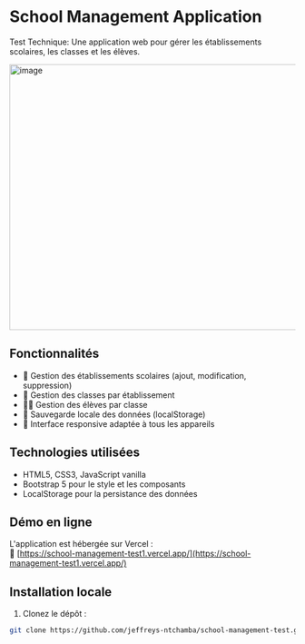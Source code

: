 # School Management Application
Test Technique:
Une application web pour gérer les établissements scolaires, les classes et les élèves.

<img width="1277" height="468" alt="image" src="https://github.com/user-attachments/assets/5ebd23cc-1fe7-44e1-ac8d-6b2b6de1be43" />

## Fonctionnalités

- 🏫 Gestion des établissements scolaires (ajout, modification, suppression)
- 🏫 Gestion des classes par établissement
- 👨‍🎓 Gestion des élèves par classe
- 💾 Sauvegarde locale des données (localStorage)
- 📱 Interface responsive adaptée à tous les appareils

## Technologies utilisées

- HTML5, CSS3, JavaScript vanilla
- Bootstrap 5 pour le style et les composants
- LocalStorage pour la persistance des données

## Démo en ligne

L'application est hébergée sur Vercel :  
🔗 [https://school-management-test1.vercel.app/](https://school-management-test1.vercel.app/)

## Installation locale

1. Clonez le dépôt :
```bash
git clone https://github.com/jeffreys-ntchamba/school-management-test.git
